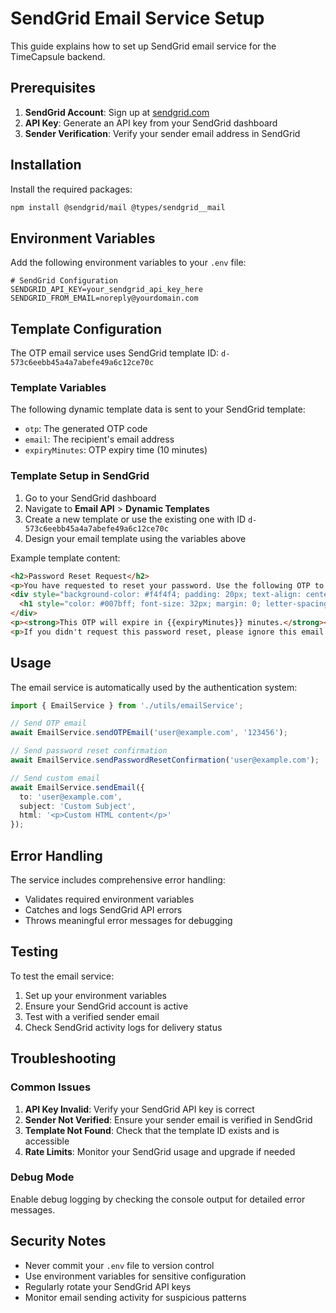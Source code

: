 # SendGrid Email Service Setup

This guide explains how to set up SendGrid email service for the TimeCapsule backend.

## Prerequisites

1. **SendGrid Account**: Sign up at [sendgrid.com](https://sendgrid.com)
2. **API Key**: Generate an API key from your SendGrid dashboard
3. **Sender Verification**: Verify your sender email address in SendGrid

## Installation

Install the required packages:

```bash
npm install @sendgrid/mail @types/sendgrid__mail
```

## Environment Variables

Add the following environment variables to your `.env` file:

```env
# SendGrid Configuration
SENDGRID_API_KEY=your_sendgrid_api_key_here
SENDGRID_FROM_EMAIL=noreply@yourdomain.com
```

## Template Configuration

The OTP email service uses SendGrid template ID: `d-573c6eebb45a4a7abefe49a6c12ce70c`

### Template Variables

The following dynamic template data is sent to your SendGrid template:

- `otp`: The generated OTP code
- `email`: The recipient's email address
- `expiryMinutes`: OTP expiry time (10 minutes)

### Template Setup in SendGrid

1. Go to your SendGrid dashboard
2. Navigate to **Email API** > **Dynamic Templates**
3. Create a new template or use the existing one with ID `d-573c6eebb45a4a7abefe49a6c12ce70c`
4. Design your email template using the variables above

Example template content:
```html
<h2>Password Reset Request</h2>
<p>You have requested to reset your password. Use the following OTP to proceed:</p>
<div style="background-color: #f4f4f4; padding: 20px; text-align: center; margin: 20px 0;">
  <h1 style="color: #007bff; font-size: 32px; margin: 0; letter-spacing: 5px;">{{otp}}</h1>
</div>
<p><strong>This OTP will expire in {{expiryMinutes}} minutes.</strong></p>
<p>If you didn't request this password reset, please ignore this email.</p>
```

## Usage

The email service is automatically used by the authentication system:

```typescript
import { EmailService } from './utils/emailService';

// Send OTP email
await EmailService.sendOTPEmail('user@example.com', '123456');

// Send password reset confirmation
await EmailService.sendPasswordResetConfirmation('user@example.com');

// Send custom email
await EmailService.sendEmail({
  to: 'user@example.com',
  subject: 'Custom Subject',
  html: '<p>Custom HTML content</p>'
});
```

## Error Handling

The service includes comprehensive error handling:
- Validates required environment variables
- Catches and logs SendGrid API errors
- Throws meaningful error messages for debugging

## Testing

To test the email service:

1. Set up your environment variables
2. Ensure your SendGrid account is active
3. Test with a verified sender email
4. Check SendGrid activity logs for delivery status

## Troubleshooting

### Common Issues

1. **API Key Invalid**: Verify your SendGrid API key is correct
2. **Sender Not Verified**: Ensure your sender email is verified in SendGrid
3. **Template Not Found**: Check that the template ID exists and is accessible
4. **Rate Limits**: Monitor your SendGrid usage and upgrade if needed

### Debug Mode

Enable debug logging by checking the console output for detailed error messages.

## Security Notes

- Never commit your `.env` file to version control
- Use environment variables for sensitive configuration
- Regularly rotate your SendGrid API keys
- Monitor email sending activity for suspicious patterns
